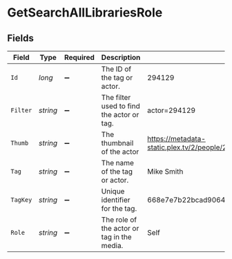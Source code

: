 # GetSearchAllLibrariesRole


## Fields

| Field                                                                         | Type                                                                          | Required                                                                      | Description                                                                   | Example                                                                       |
| ----------------------------------------------------------------------------- | ----------------------------------------------------------------------------- | ----------------------------------------------------------------------------- | ----------------------------------------------------------------------------- | ----------------------------------------------------------------------------- |
| `Id`                                                                          | *long*                                                                        | :heavy_minus_sign:                                                            | The ID of the tag or actor.                                                   | 294129                                                                        |
| `Filter`                                                                      | *string*                                                                      | :heavy_minus_sign:                                                            | The filter used to find the actor or tag.                                     | actor=294129                                                                  |
| `Thumb`                                                                       | *string*                                                                      | :heavy_minus_sign:                                                            | The thumbnail of the actor                                                    | https://metadata-static.plex.tv/2/people/27b85844536c39f3f9ac943aaad46608.jpg |
| `Tag`                                                                         | *string*                                                                      | :heavy_minus_sign:                                                            | The name of the tag or actor.                                                 | Mike Smith                                                                    |
| `TagKey`                                                                      | *string*                                                                      | :heavy_minus_sign:                                                            | Unique identifier for the tag.                                                | 668e7e7b22bcad9064350c91                                                      |
| `Role`                                                                        | *string*                                                                      | :heavy_minus_sign:                                                            | The role of the actor or tag in the media.                                    | Self                                                                          |